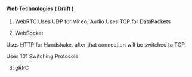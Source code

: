 
#### Web Technologies ( Draft )

1. WebRTC
Uses UDP for Video, Audio
Uses TCP for DataPackets

2. WebSocket

Uses HTTP for Handshake. after that connection will be switched to TCP. 

Uses 101 Switching Protocols

3. gRPC
